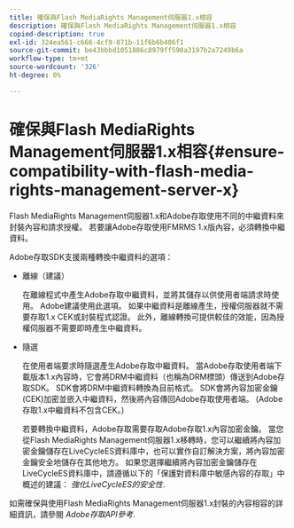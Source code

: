 ```yaml
---
title: 確保與Flash MediaRights Management伺服器1.x相容
description: 確保與Flash MediaRights Management伺服器1.x相容
copied-description: true
exl-id: 324ea561-c666-4cf9-871b-11f6b6b406f1
source-git-commit: be43bbbd1051886c8979ff590a3197b2a7249b6a
workflow-type: tm+mt
source-wordcount: '326'
ht-degree: 0%

---
```


# 確保與Flash MediaRights Management伺服器1.x相容{#ensure-compatibility-with-flash-media-rights-management-server-x}

Flash MediaRights Management伺服器1.x和Adobe存取使用不同的中繼資料來封裝內容和請求授權。 若要讓Adobe存取使用FMRMS 1.x版內容，必須轉換中繼資料。

Adobe存取SDK支援兩種轉換中繼資料的選項：

* 離線（建議）

   在離線程式中產生Adobe存取中繼資料，並將其儲存以供使用者端請求時使用。 Adobe建議使用此選項。 如果中繼資料是離線產生，授權伺服器就不需要存取1.x CEK或封裝程式認證。 此外，離線轉換可提供較佳的效能，因為授權伺服器不需要即時產生中繼資料。

* 隨選

   在使用者端要求時隨選產生Adobe存取中繼資料。 當Adobe存取使用者端下載版本1.x內容時，它會將DRM中繼資料（也稱為DRM標頭）傳送到Adobe存取SDK。 SDK會將DRM中繼資料轉換為目前格式。 SDK會將內容加密金鑰(CEK)加密並嵌入中繼資料，然後將內容傳回Adobe存取使用者端。 (Adobe存取1.x中繼資料不包含CEK。)

   若要轉換中繼資料，Adobe存取需要存取Adobe存取1.x內容加密金鑰。 當您從Flash MediaRights Management伺服器1.x移轉時，您可以繼續將內容加密金鑰儲存在LiveCycleES資料庫中，也可以實作自訂解決方案，將內容加密金鑰安全地儲存在其他地方。 如果您選擇繼續將內容加密金鑰儲存在LiveCycleES資料庫中，請遵循以下的「保護對資料庫中敏感內容的存取」中概述的建議： *強化LiveCycleES的安全性*.

如需確保與使用Flash MediaRights Management伺服器1.x封裝的內容相容的詳細資訊，請參閱 *Adobe存取API參考*.
